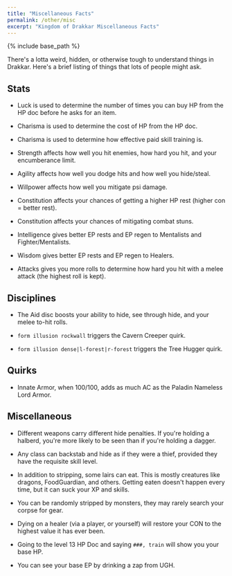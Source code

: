 ```yaml
---
title: "Miscellaneous Facts"
permalink: /other/misc
excerpt: "Kingdom of Drakkar Miscellaneous Facts"
---
```


{% include base_path %}

There's a lotta weird, hidden, or otherwise tough to understand things in Drakkar. Here's a brief listing of things that lots of people might ask.

## Stats

* Luck is used to determine the number of times you can buy HP from the HP doc before he asks for an item.

* Charisma is used to determine the cost of HP from the HP doc.

* Charisma is used to determine how effective paid skill training is.

* Strength affects how well you hit enemies, how hard you hit, and your encumberance limit.

* Agility affects how well you dodge hits and how well you hide/steal.

* Willpower affects how well you mitigate psi damage.

* Constitution affects your chances of getting a higher HP rest (higher con = better rest).

* Constitution affects your chances of mitigating combat stuns.

* Intelligence gives better EP rests and EP regen to Mentalists and Fighter/Mentalists.

* Wisdom gives better EP rests and EP regen to Healers.

* Attacks gives you more rolls to determine how hard you hit with a melee attack (the highest roll is kept).

## Disciplines

* The Aid disc boosts your ability to hide, see through hide, and your melee to-hit rolls.

* `form illusion rockwall` triggers the Cavern Creeper quirk.

* `form illusion dense|l-forest|r-forest` triggers the Tree Hugger quirk.

## Quirks

* Innate Armor, when 100/100, adds as much AC as the Paladin Nameless Lord Armor.

## Miscellaneous

* Different weapons carry different hide penalties. If you're holding a halberd, you're more likely to be seen than if you're holding a dagger.

* Any class can backstab and hide as if they were a thief, provided they have the requisite skill level.

* In addition to stripping, some lairs can eat. This is mostly creatures like dragons, FoodGuardian, and others. Getting eaten doesn't happen every time, but it can suck your XP and skills.

* You can be randomly stripped by monsters, they may rarely search your corpse for gear.

* Dying on a healer (via a player, or yourself) will restore your CON to the highest value it has ever been.

* Going to the level 13 HP Doc and saying `###, train` will show you your base HP.

* You can see your base EP by drinking a zap from UGH.
